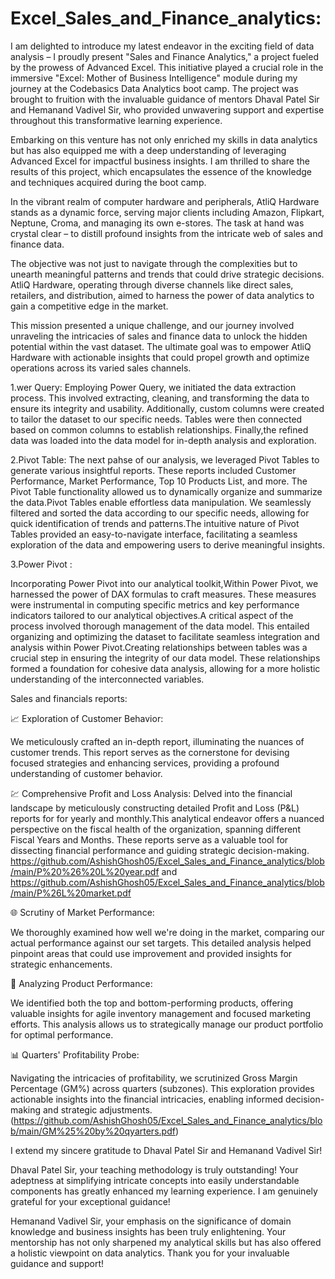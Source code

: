 # Excel_Sales_and_Finance_analytics: 

I am delighted to introduce my latest endeavor in the exciting field of data analysis – I proudly present "Sales and Finance Analytics," a project fueled by the prowess of Advanced Excel. This initiative played a crucial role in the immersive "Excel: Mother of Business Intelligence" module during my journey at the Codebasics Data Analytics boot camp. The project was brought to fruition with the invaluable guidance of mentors Dhaval Patel Sir and Hemanand Vadivel Sir, who provided unwavering support and expertise throughout this transformative learning experience.

Embarking on this venture has not only enriched my skills in data analytics but has also equipped me with a deep understanding of leveraging Advanced Excel for impactful business insights. I am thrilled to share the results of this project, which encapsulates the essence of the knowledge and techniques acquired during the boot camp.

In the vibrant realm of computer hardware and peripherals, AtliQ Hardware stands as a dynamic force, serving major clients including Amazon, Flipkart, Neptune, Croma, and managing its own e-stores. The task at hand was crystal clear – to distill profound insights from the intricate web of sales and finance data.

The objective was not just to navigate through the complexities but to unearth meaningful patterns and trends that could drive strategic decisions. AtliQ Hardware, operating through diverse channels like direct sales, retailers, and distribution, aimed to harness the power of data analytics to gain a competitive edge in the market.

This mission presented a unique challenge, and our journey involved unraveling the intricacies of sales and finance data to unlock the hidden potential within the vast dataset. The ultimate goal was to empower AtliQ Hardware with actionable insights that could propel growth and optimize operations across its varied sales channels.


1.wer Query:
Employing Power Query, we initiated the data extraction process. This involved extracting, cleaning, and transforming the data to ensure its integrity and usability. Additionally, custom columns were created to tailor the dataset to our specific needs. Tables were then connected based on common columns to establish relationships. Finally,the refined data was loaded into the data model for in-depth analysis and exploration.

2.Pivot Table:
The next pahse of  our analysis, we leveraged Pivot Tables to generate various insightful reports. These reports included Customer Performance, Market Performance, Top 10 Products List, and more. The Pivot Table functionality allowed us to dynamically organize and summarize the data.Pivot Tables enable effortless data manipulation. We seamlessly filtered and sorted the data according to our specific needs, allowing for quick identification of trends and patterns.The intuitive nature of Pivot Tables provided an easy-to-navigate interface, facilitating a seamless exploration of the data and empowering users to derive meaningful insights.

3.Power Pivot : 

Incorporating Power Pivot into our analytical toolkit,Within Power Pivot, we harnessed the power of DAX formulas to craft measures. These measures were instrumental in computing specific metrics and key performance indicators tailored to our analytical objectives.A critical aspect of the process involved thorough management of the data model. This entailed organizing and optimizing the dataset to facilitate seamless integration and analysis within Power Pivot.Creating relationships between tables was a crucial step in ensuring the integrity of our data model. These relationships formed a foundation for cohesive data analysis, allowing for a more holistic understanding of the interconnected variables.

Sales and financials reports: 

📈 Exploration of Customer Behavior:

We meticulously crafted an in-depth report, illuminating the nuances of customer trends. This report serves as the cornerstone for devising focused strategies and enhancing services, providing a profound understanding of customer behavior.

💹 Comprehensive Profit and Loss Analysis:
Delved into the financial landscape by meticulously constructing detailed Profit and Loss (P&L) reports for for yearly and monthly.This analytical endeavor offers a nuanced perspective on the fiscal health of the organization, spanning different Fiscal Years and Months. These reports serve as a valuable tool for dissecting financial performance and guiding strategic decision-making. https://github.com/AshishGhosh05/Excel_Sales_and_Finance_analytics/blob/main/P%20%26%20L%20year.pdf and https://github.com/AshishGhosh05/Excel_Sales_and_Finance_analytics/blob/main/P%26L%20market.pdf


🌐 Scrutiny of Market Performance:

We thoroughly examined how well we're doing in the market, comparing our actual performance against our set targets. This detailed analysis helped pinpoint areas that could use improvement and provided insights for strategic enhancements.

🌟 Analyzing Product Performance:

We identified both the top and bottom-performing products, offering valuable insights for agile inventory management and focused marketing efforts. This analysis allows us to strategically manage our product portfolio for optimal performance.

📊 Quarters' Profitability Probe:

Navigating the intricacies of profitability, we scrutinized Gross Margin Percentage (GM%) across quarters (subzones). This exploration provides actionable insights into the financial intricacies, enabling informed decision-making and strategic adjustments. (https://github.com/AshishGhosh05/Excel_Sales_and_Finance_analytics/blob/main/GM%25%20by%20qyarters.pdf)

I extend my sincere gratitude to Dhaval Patel Sir and Hemanand Vadivel Sir!

Dhaval Patel Sir, your teaching methodology is truly outstanding! Your adeptness at simplifying intricate concepts into easily understandable components has greatly enhanced my learning experience. I am genuinely grateful for your exceptional guidance!

Hemanand Vadivel Sir, your emphasis on the significance of domain knowledge and business insights has been truly enlightening. Your mentorship has not only sharpened my analytical skills but has also offered a holistic viewpoint on data analytics. Thank you for your invaluable guidance and support!

